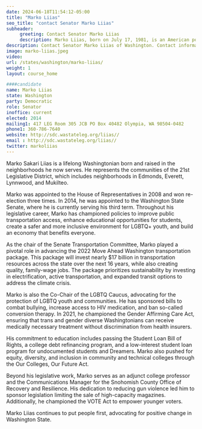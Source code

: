 ```yaml
---
date: 2024-06-18T11:54:12-05:00
title: "Marko Liias"
seo_title: "contact Senator Marko Liias"
subheader:
     greeting: Contact Senator Marko Liias
     description: Marko Liias, born on July 17, 1981, is an American politician affiliated with the Democratic Party. He has been serving as a member of the Washington State Senate, representing District 21, since 2014.
description: Contact Senator Marko Liias of Washington. Contact information for Marko Liias includes email address, phone number, and mailing address.
image: marko-liias.jpeg
video:
url: /states/washington/marko-liias/
weight: 1
layout: course_home

####candidate
name: Marko Liias
state: Washington
party: Democratic
role: Senator
inoffice: current
elected: 2014
mailing1: 417 LEG Room 305 JCB PO Box 40482 Olympia, WA 98504-0482
phone1: 360-786-7640
website: http://sdc.wastateleg.org/liias//
email : http://sdc.wastateleg.org/liias//
twitter: markoliias
---
```

Marko Sakari Liias is a lifelong Washingtonian born and raised in the neighborhoods he now serves. He represents the communities of the 21st Legislative District, which includes neighborhoods in Edmonds, Everett, Lynnwood, and Mukilteo.

Marko was appointed to the House of Representatives in 2008 and won re-election three times. In 2014, he was appointed to the Washington State Senate, where he is currently serving his third term. Throughout his legislative career, Marko has championed policies to improve public transportation access, enhance educational opportunities for students, create a safer and more inclusive environment for LGBTQ+ youth, and build an economy that benefits everyone.

As the chair of the Senate Transportation Committee, Marko played a pivotal role in advancing the 2022 Move Ahead Washington transportation package. This package will invest nearly $17 billion in transportation resources across the state over the next 16 years, while also creating quality, family-wage jobs. The package prioritizes sustainability by investing in electrification, active transportation, and expanded transit options to address the climate crisis.

Marko is also the Co-Chair of the LGBTQ Caucus, advocating for the protection of LGBTQ youth and communities. He has sponsored bills to combat bullying, increase access to HIV medication, and ban so-called conversion therapy. In 2021, he championed the Gender Affirming Care Act, ensuring that trans and gender diverse Washingtonians can receive medically necessary treatment without discrimination from health insurers.

His commitment to education includes passing the Student Loan Bill of Rights, a college debt refinancing program, and a low-interest student loan program for undocumented students and Dreamers. Marko also pushed for equity, diversity, and inclusion in community and technical colleges through the Our Colleges, Our Future Act.

Beyond his legislative work, Marko serves as an adjunct college professor and the Communications Manager for the Snohomish County Office of Recovery and Resilience. His dedication to reducing gun violence led him to sponsor legislation limiting the sale of high-capacity magazines. Additionally, he championed the VOTE Act to empower younger voters.

Marko Liias continues to put people first, advocating for positive change in Washington State.
